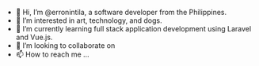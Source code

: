 - 👋 Hi, I’m @erronintila, a software developer from the Philippines.
- 👀 I’m interested in art, technology, and dogs.
- 🌱 I’m currently learning full stack application development using Laravel and Vue.js.
- 💞️ I’m looking to collaborate on 
- 📫 How to reach me ...

<!---
erronintila/erronintila is a ✨ special ✨ repository because its `README.md` (this file) appears on your GitHub profile.
You can click the Preview link to take a look at your changes.
--->
